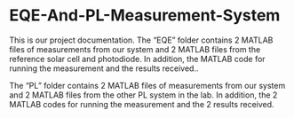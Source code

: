 # EQE-And-PL-Measurement-System

This is our project documentation. 
The “EQE” folder contains 2 MATLAB files of measurements from our system and 2 MATLAB files from the reference solar cell and photodiode. 
In addition, the MATLAB code for running the measurement and the results received.. 

The “PL” folder contains 2 MATLAB files of measurements from our system and 2 MATLAB files from the other PL system in the lab.
In addition, the 2 MATLAB codes for running the measurement and the 2 results received. 

